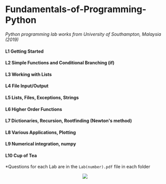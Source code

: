 # Fundamentals-of-Programming-Python
*Python programming lab works from University of Southampton, Malaysia (2019)*

#### L1 Getting Started

#### L2 Simple Functions and Conditional Branching (if)

#### L3 Working with Lists

#### L4 File Input/Output

#### L5 Lists, Files, Exceptions, Strings

#### L6 Higher Order Functions

#### L7 Dictionaries, Recursion, Rootfinding (Newton's method)

#### L8 Various Applications, Plotting

#### L9 Numerical integration, numpy

#### L10 Cup of Tea

*Questions for each Lab are in the `Lab(number).pdf` file in each folder

<p align="center">
  <img src="http://www.stephanmiller.com/images/category/python.jpg">
</p>
